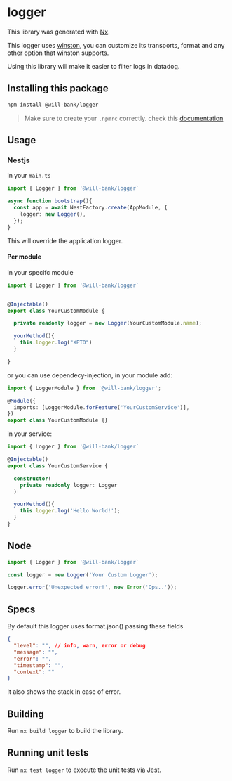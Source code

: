 # logger

This library was generated with [Nx](https://nx.dev).

This logger uses [winston](https://www.npmjs.com/package/winston), you can customize its transports, format and any other option that winston supports.

Using this library will make it easier to filter logs in datadog.

## Installing this package

```bash
npm install @will-bank/logger
```

> Make sure to create your `.npmrc` correctly. check this [documentation](/docs/NPMRC.md)

## Usage

### Nestjs

in your `main.ts`

```ts
import { Logger } from '@will-bank/logger`

async function bootstrap(){
  const app = await NestFactory.create(AppModule, {
    logger: new Logger(),
  });
}

```

This will override the application logger.

#### Per module

in your specifc module

```ts
import { Logger } from '@will-bank/logger`


@Injectable()
export class YourCustomModule {

  private readonly logger = new Logger(YourCustomModule.name);

  yourMethod(){
    this.logger.log("XPTO")
  }

}
```

or you can use dependecy-injection, in your module add:

```ts
import { LoggerModule } from '@will-bank/logger';

@Module({
  imports: [LoggerModule.forFeature('YourCustomService')],
})
export class YourCustomModule {}
```

in your service:

```ts
import { Logger } from '@will-bank/logger`

@Injectable()
export class YourCustomService {

  constructor(
    private readonly logger: Logger
  )

  yourMethod(){
    this.logger.log('Hello World!');
  }
}

```

## Node

```ts
import { Logger } from '@will-bank/logger`

const logger = new Logger('Your Custom Logger');

logger.error('Unexpected error!', new Error('Ops..'));

```

## Specs

By default this logger uses format.json() passing these fields

```json
{
  "level": "", // info, warn, error or debug
  "message": "",
  "error": "",
  "timestamp": "",
  "context": ""
}
```

It also shows the stack in case of error.

## Building

Run `nx build logger` to build the library.

## Running unit tests

Run `nx test logger` to execute the unit tests via [Jest](https://jestjs.io).
